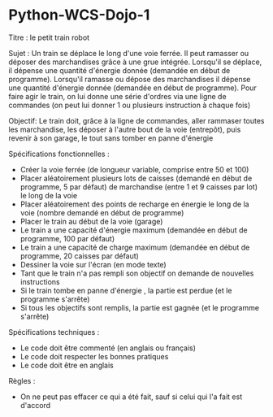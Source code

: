 # Python-WCS-Dojo-1

Titre : le petit train robot

Sujet :
Un train se déplace le long d'une voie ferrée.
Il peut ramasser ou déposer des marchandises grâce à une grue intégrée.
Lorsqu'il se déplace, il dépense une quantité d'énergie donnée (demandée en début de programme).
Lorsqu'il ramasse ou dépose des marchandises il dépense une quantité d'énergie donnée (demandée en début de programme).
Pour faire agir le train, on lui donne une série d'ordres via une ligne de commandes (on peut lui donner 1 ou plusieurs instruction à chaque fois)

Objectif:
Le train doit, grâce à la ligne de commandes, aller rammaser toutes les marchandise, les déposer à l'autre bout de la voie (entrepôt), puis revenir à son garage, le tout sans tomber en panne d'énergie

Spécifications fonctionnelles :
- Créer la voie ferrée (de longueur variable, comprise entre 50 et 100)
- Placer aléatoirement plusieurs lots de caisses (demandé en début de programme, 5 par défaut) de marchandise (entre 1 et 9 caisses par lot) le long de la voie
- Placer aléatoirement des points de recharge en énergie le long de la voie (nombre demandé en début de programme)
- Placer le train au début de la voie (garage)
- Le train a une capacité d'énergie maximum (demandée en début de programme, 100 par défaut)
- Le train a une capacité de charge maximum (demandée en début de programme, 20 caisses par défaut)
- Dessiner la voie sur l'écran (en mode texte)
- Tant que le train n'a pas rempli son objectif on demande de nouvelles instructions
- Si le train tombe en panne d'énergie , la partie est perdue (et le programme s'arrête)
- Si tous les objectifs sont remplis, la partie est gagnée (et le programme s'arrête)

Spécifications techniques :
- Le code doit être commenté (en anglais ou français)
- Le code doit respecter les bonnes pratiques
- Le code doit être en anglais

Règles :
- On ne peut pas effacer ce qui a été fait, sauf si celui qui l'a fait est d'accord